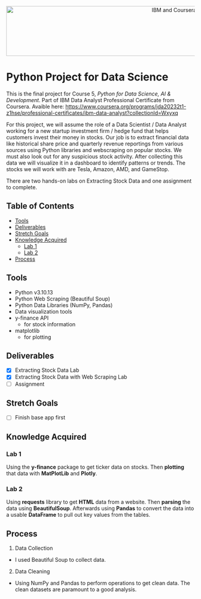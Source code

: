 <p align="center">
    <img src="https://howtolearnmachinelearning.com/wp-content/uploads/2021/04/coursera_machine_learning_ibm.png?raw=true" alt="IBM and Coursera Logos" width="926" height="133"/>
</p>

# Python Project for Data Science

This is the final project for Course 5, _Python for Data Science, AI & Development_. Part of IBM Data Analyst Professional Certificate from Coursera. Avaible here: https://www.coursera.org/programs/jda20232t1-z1hse/professional-certificates/ibm-data-analyst?collectionId=Wxyxq

For this project, we will assume the role of a Data Scientist / Data Analyst working for a new startup investment firm / hedge fund that helps customers invest their money in stocks. Our job is to extract financial data like historical share price and quarterly revenue reportings from various sources using Python libraries and webscraping on popular stocks. We must also look out for any suspicious stock activity. After collecting this data we will visualize it in a dashboard to identify patterns or trends. The stocks we will work with are Tesla, Amazon, AMD, and GameStop.

There are two hands-on labs on Extracting Stock Data and one assignment to complete.

## Table of Contents

- [Tools](#tools)
- [Deliverables](#deliverables)
- [Stretch Goals](#stretch-goals)
- [Knowledge Acquired](#knowledge-acquired)
  - [Lab 1](#lab-1)
  - [Lab 2](#lab-2)
- [Process](#process)

## Tools

- Python v3.10.13
- Python Web Scraping (Beautiful Soup)
- Python Data Libraries (NumPy, Pandas)
- Data visualization tools
- y-finance API
  - for stock information
- matplotlib
  - for plotting

## Deliverables

- [x] Extracting Stock Data Lab
- [x] Extracting Stock Data with Web Scraping Lab
- [ ] Assignment

## Stretch Goals

- [ ] Finish base app first

## Knowledge Acquired

### Lab 1

Using the **y-finance** package to get ticker data on stocks. Then **plotting** that data with **MatPlotLib** and **Plotly**.

### Lab 2

Using **requests** library to get **HTML** data from a website. Then **parsing** the data using **BeautifulSoup**. Afterwards using **Pandas** to convert the data into a usable **DataFrame** to pull out key values from the tables.

## Process

1. Data Collection

- I used Beautiful Soup to collect data.

2. Data Cleaning

- Using NumPy and Pandas to perform operations to get clean data. The clean datasets are paramount to a good analysis.
